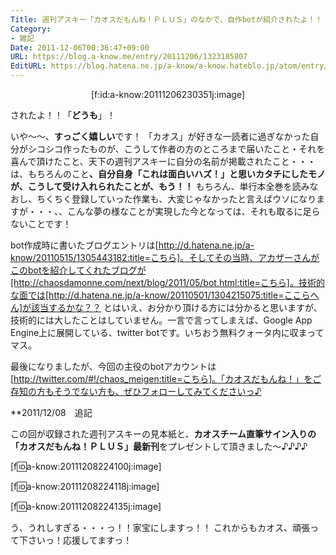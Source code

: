 ```yaml
---
Title: 週刊アスキー「カオスだもんね！ＰＬＵＳ」のなかで、自作botが紹介されたよ！！
Category:
- 雑記
Date: 2011-12-06T00:36:47+09:00
URL: https://blog.a-know.me/entry/20111206/1323185807
EditURL: https://blog.hatena.ne.jp/a-know/a-know.hateblo.jp/atom/entry/12921228815727979379
---
```



<div align=center>[f:id:a-know:20111206230351j:image]</div>


されたよ！！「<span class="deco" style="font-weight:bold;">どうも</span>」！


いや〜〜、<span class="deco" style="font-weight:bold;">すっごく嬉しい</span>です！
「カオス」が好きな一読者に過ぎなかった自分がシコシコ作ったものが、こうして作者の方のところまで届いたこと・それを喜んで頂けたこと、天下の週刊アスキーに自分の名前が掲載されたこと・・・は、もちろんのこと<span class="deco" style="font-weight:bold;">、自分自身「これは面白いハズ！」と思いカタチにしたモノが、こうして受け入れられたことが、もう！！</span>
もちろん、単行本全巻を読みなおし、ちくちく登録していった作業も、大変じゃなかったと言えばウソになりますが・・・、、こんな夢の様なことが実現した今となっては、それも取るに足らないことです！


bot作成時に書いたブログエントリは[http://d.hatena.ne.jp/a-know/20110515/1305443182:title=こちら]。そしてその当時、アカザーさんがこのbotを紹介してくれたブログが[http://chaosdamonne.com/next/blog/2011/05/bot.html:title=こちら]。技術的な面では[http://d.hatena.ne.jp/a-know/20110501/1304215075:title=ここらへん]が該当するかな？？
とはいえ、お分かり頂ける方には分かると思いますが、技術的には大したことはしていません。一言で言ってしまえば、Google App Engine上に展開している、twitter botです。いちおう無料クォータ内に収まってマス。


最後になりましたが、今回の主役のbotアカウントは[http://twitter.com/#!/chaos_meigen:title=こちら]。「カオスだもんね！」をご存知の方もそうでない方も、ぜひフォローしてみてくださいっ♪



**2011/12/08　追記

この回が収録された週刊アスキーの見本紙と、<span class="deco" style="font-weight:bold;">カオスチーム直筆サイン入りの「カオスだもんね！ＰＬＵＳ」最新刊</span>をプレゼントして頂きました〜♪♪♪♪


[f:id:a-know:20111208224100j:image]

[f:id:a-know:20111208224118j:image]

[f:id:a-know:20111208224135j:image]



う、うれしすぎる・・・っ！！家宝にしますっ！！
これからもカオス、頑張って下さいっ！応援してますっ！
